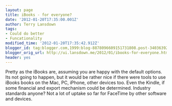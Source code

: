 ```yaml
---
layout: page
title: iBooks - for everyone?
date: '2012-01-20T17:35:00.001Z'
author: Terry Lansdown
tags:
- Could do better
- Funcationality
modified_time: '2012-01-20T17:35:42.912Z'
blogger_id: tag:blogger.com,1999:blog-8878096609151731808.post-3403639252315189723
blogger_orig_url: http://ui.lansdown.me/2012/01/ibooks-for-everyone.html
header: yes
---
```


Pretty as the iBooks are, assuming you are happy with the default options. Its not going to happen, but it would be rather nice if there were tools to use iBooks books on the Mac, PC, iPhone, other devices too. Even the Kindle, if some financial and export mechanism could be determined. Industry standards anyone? Not a lot of uptake so far for FaceTime by other software and devices.